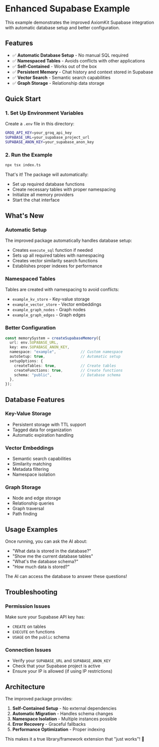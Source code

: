 # Enhanced Supabase Example

This example demonstrates the improved AxiomKit Supabase integration with automatic database setup and better configuration.

## Features

- ✅ **Automatic Database Setup** - No manual SQL required
- ✅ **Namespaced Tables** - Avoids conflicts with other applications
- ✅ **Self-Contained** - Works out of the box
- ✅ **Persistent Memory** - Chat history and context stored in Supabase
- ✅ **Vector Search** - Semantic search capabilities
- ✅ **Graph Storage** - Relationship data storage

## Quick Start

### 1. Set Up Environment Variables

Create a `.env` file in this directory:

```bash
GROQ_API_KEY=your_groq_api_key
SUPABASE_URL=your_supabase_project_url
SUPABASE_ANON_KEY=your_supabase_anon_key
```

### 2. Run the Example

```bash
npx tsx index.ts
```

That's it! The package will automatically:
- Set up required database functions
- Create necessary tables with proper namespacing
- Initialize all memory providers
- Start the chat interface

## What's New

### Automatic Setup
The improved package automatically handles database setup:
- Creates `execute_sql` function if needed
- Sets up all required tables with namespacing
- Creates vector similarity search functions
- Establishes proper indexes for performance

### Namespaced Tables
Tables are created with namespacing to avoid conflicts:
- `example_kv_store` - Key-value storage
- `example_vector_store` - Vector embeddings
- `example_graph_nodes` - Graph nodes
- `example_graph_edges` - Graph edges

### Better Configuration
```typescript
const memorySystem = createSupabaseMemory({
  url: env.SUPABASE_URL,
  key: env.SUPABASE_ANON_KEY,
  namespace: "example",           // Custom namespace
  autoSetup: true,                // Automatic setup
  setupOptions: {
    createTables: true,           // Create tables
    createFunctions: true,        // Create functions
    schema: "public",             // Database schema
  },
});
```

## Database Features

### Key-Value Storage
- Persistent storage with TTL support
- Tagged data for organization
- Automatic expiration handling

### Vector Embeddings
- Semantic search capabilities
- Similarity matching
- Metadata filtering
- Namespace isolation

### Graph Storage
- Node and edge storage
- Relationship queries
- Graph traversal
- Path finding

## Usage Examples

Once running, you can ask the AI about:
- "What data is stored in the database?"
- "Show me the current database tables"
- "What's the database schema?"
- "How much data is stored?"

The AI can access the database to answer these questions!

## Troubleshooting

### Permission Issues
Make sure your Supabase API key has:
- `CREATE` on tables
- `EXECUTE` on functions
- `USAGE` on the `public` schema

### Connection Issues
- Verify your `SUPABASE_URL` and `SUPABASE_ANON_KEY`
- Check that your Supabase project is active
- Ensure your IP is allowed (if using IP restrictions)

## Architecture

The improved package provides:
1. **Self-Contained Setup** - No external dependencies
2. **Automatic Migration** - Handles schema changes
3. **Namespace Isolation** - Multiple instances possible
4. **Error Recovery** - Graceful fallbacks
5. **Performance Optimization** - Proper indexing

This makes it a true library/framework extension that "just works"! 🎉
